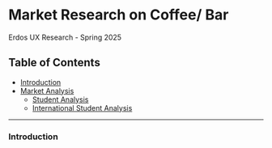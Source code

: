 # Market Research on Coffee/ Bar
Erdos UX Research - Spring 2025

<h2 id="Table-of-Contents">Table of Contents</h2>

<ul>
    <li><a href="#Introduction">Introduction</a></li>
    <li><a href="#Market Analysis">Market Analysis</a>
        <ul>
            <li><a href="#University-of-Houston-students">Student Analysis</a></li>
            <li><a href="#International-Students">International Student Analysis</a></li>
        </ul>
</ul>

---

<h3 id="Introduction">Introduction</h3>
